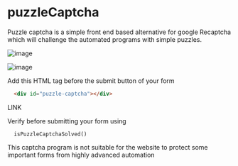 # puzzleCaptcha

Puzzle captcha is a simple front end based alternative for google Recaptcha which will challenge the automated programs with simple puzzles.

![image](https://user-images.githubusercontent.com/46297277/161434957-6cade10e-b337-461a-bff8-8051555c34e4.png)

![image](https://user-images.githubusercontent.com/46297277/161434974-cec4f24a-ad7e-43c7-9f01-c88a5eefa952.png)

Add this HTML tag before the submit button of your form
```HTML
  <div id="puzzle-captcha"></div>
```
LINK 
	<link rel="stylesheet" href="src/puzzlecaptcha.css">
  <script type="text/javascript" src="src/puzzlecaptcha.js"></script>

Verify before submitting your form using
  ```JS
    isPuzzleCaptchaSolved()
  ```

This captcha program is not suitable for the website to protect some important forms from highly advanced automation 
